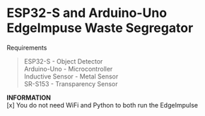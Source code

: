 # ESP32-S and Arduino-Uno EdgeImpuse Waste Segregator  
Requirements 

> ESP32-S - Object Detector
\
> Arduino-Uno - Microcontroller
\
> Inductive Sensor - Metal Sensor
\
> SR-S153 - Transparency Sensor 

**INFORMATION**
\
[x] You do not need WiFi and Python to both run the EdgeImpulse
